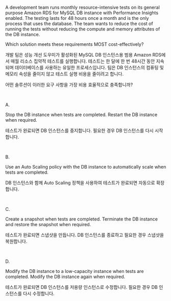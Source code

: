 A development team runs monthly resource-intensive tests on its general purpose Amazon RDS for MySQL DB instance with Performance Insights enabled. The testing lasts for 48 hours once a month and is the only process that uses the database. The team wants to reduce the cost of running the tests without reducing the compute and memory attributes of the DB instance.

Which solution meets these requirements MOST cost-effectively?

개발 팀은 성능 개선 도우미가 활성화된 MySQL DB 인스턴스용 범용 Amazon RDS에서 매월 리소스 집약적 테스트를 실행합니다. 테스트는 한 달에 한 번 48시간 동안 지속되며 데이터베이스를 사용하는 유일한 프로세스입니다. 팀은 DB 인스턴스의 컴퓨팅 및 메모리 속성을 줄이지 않고 테스트 실행 비용을 줄이려고 합니다.

어떤 솔루션이 이러한 요구 사항을 가장 비용 효율적으로 충족합니까?

​

A.

Stop the DB instance when tests are completed. Restart the DB instance when required.

테스트가 완료되면 DB 인스턴스를 중지합니다. 필요한 경우 DB 인스턴스를 다시 시작합니다.

​

B.

Use an Auto Scaling policy with the DB instance to automatically scale when tests are completed.

DB 인스턴스와 함께 Auto Scaling 정책을 사용하여 테스트가 완료되면 자동으로 확장합니다.

​

C.

Create a snapshot when tests are completed. Terminate the DB instance and restore the snapshot when required.

테스트가 완료되면 스냅샷을 만듭니다. DB 인스턴스를 종료하고 필요한 경우 스냅샷을 복원합니다.

​

D.

Modify the DB instance to a low-capacity instance when tests are completed. Modify the DB instance again when required.

테스트가 완료되면 DB 인스턴스를 저용량 인스턴스로 수정합니다. 필요한 경우 DB 인스턴스를 다시 수정합니다.

